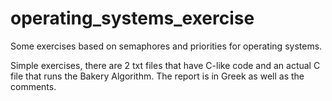 # operating_systems_exercise
Some exercises based on semaphores and priorities for operating systems.

Simple exercises, there are 2 txt files that have C-like code and an actual C file that runs the Bakery Algorithm. The report is in Greek as well as the comments.
